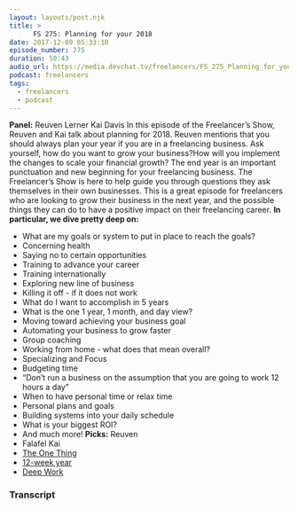 ```yaml
---
layout: layouts/post.njk
title: >
      FS 275: Planning for your 2018
date: 2017-12-09 05:33:10
episode_number: 275
duration: 50:43
audio_url: https://media.devchat.tv/freelancers/FS_275_Planning_for_your_2018.mp3
podcast: freelancers
tags: 
  - freelancers
  - podcast
---
```


 **Panel:** Reuven Lerner Kai Davis In this episode of the Freelancer’s Show, Reuven and Kai talk about planning for 2018. Reuven mentions that you should always plan your year if you are in a freelancing business. Ask yourself, how do you want to grow your business?How will you implement the changes to scale your financial growth? The end year is an important punctuation and new beginning for your freelancing business. The Freelancer’s Show is here to help guide you through questions they ask themselves in their own businesses. This is a great episode for freelancers who are looking to grow their business in the next year, and the possible things they can do to have a positive impact on their freelancing career. **In particular, we dive pretty deep on:&nbsp;**
- What are my goals or system to put in place to reach the goals?
- Concerning health
- Saying no to certain opportunities
- Training to advance your career
- Training internationally
- Exploring new line of business
- Killing it off - if it does not work
- What do I want to accomplish in 5 years
- What is the one 1 year, 1 month, and day view?
- Moving toward achieving your business goal
- Automating your business to grow faster
- Group coaching
- Working from home - what does that mean overall?
- Specializing and Focus
- Budgeting time
- “Don’t run a business on the assumption that you are going to work 12 hours a day”
- When to have personal time or relax time
- Personal plans and goals
- Building systems into your daily schedule
- What is your biggest ROI?
- And much more!
**Picks:** Reuven
- Falafel
Kai
- [The One Thing](https://www.amazon.com/ONE-Thing-Surprisingly-Extraordinary-Results/dp/1885167776)
- [12-week year](https://www.amazon.com/s/ref=nb_sb_ss_i_1_8?url=search-alias=stripbooks&field-keywords=12+week+year&sprefix=12+week+,stripbooks,180&crid=9SYPCZR5AHZJ)
- [Deep Work](https://www.amazon.com/Deep-Work-Focused-Success-Distracted-ebook/dp/B00X47ZVXM/ref=sr_1_1?s=books&ie=UTF8&qid=1512796725&sr=1-1&keywords=deep+work)



### Transcript

&nbsp;


